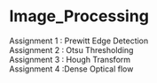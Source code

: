 # Image_Processing

Assignment 1 : Prewitt Edge Detection <br />
Assignment 2 : Otsu Thresholding <br />
Assignment 3 : Hough Transform <br />
Assignment 4 :Dense Optical flow <br />
